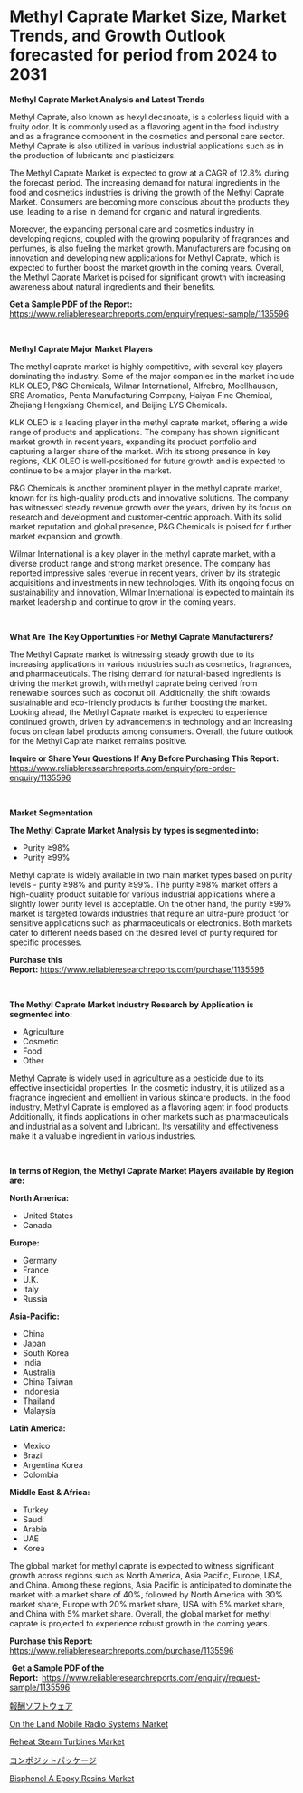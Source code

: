 <p><h1>Methyl Caprate Market Size, Market Trends, and Growth Outlook forecasted for period from 2024 to 2031</h1></p><p><strong>Methyl Caprate Market Analysis and Latest Trends</strong></p>
<p><p>Methyl Caprate, also known as hexyl decanoate, is a colorless liquid with a fruity odor. It is commonly used as a flavoring agent in the food industry and as a fragrance component in the cosmetics and personal care sector. Methyl Caprate is also utilized in various industrial applications such as in the production of lubricants and plasticizers.</p><p>The Methyl Caprate Market is expected to grow at a CAGR of 12.8% during the forecast period. The increasing demand for natural ingredients in the food and cosmetics industries is driving the growth of the Methyl Caprate Market. Consumers are becoming more conscious about the products they use, leading to a rise in demand for organic and natural ingredients.</p><p>Moreover, the expanding personal care and cosmetics industry in developing regions, coupled with the growing popularity of fragrances and perfumes, is also fueling the market growth. Manufacturers are focusing on innovation and developing new applications for Methyl Caprate, which is expected to further boost the market growth in the coming years. Overall, the Methyl Caprate Market is poised for significant growth with increasing awareness about natural ingredients and their benefits.</p></p>
<p><strong>Get a Sample PDF of the Report:&nbsp;</strong> <a href="https://www.reliableresearchreports.com/enquiry/request-sample/1135596">https://www.reliableresearchreports.com/enquiry/request-sample/1135596</a></p>
<p>&nbsp;</p>
<p><strong>Methyl Caprate Major Market Players</strong></p>
<p><p>The methyl caprate market is highly competitive, with several key players dominating the industry. Some of the major companies in the market include KLK OLEO, P&G Chemicals, Wilmar International, Alfrebro, Moellhausen, SRS Aromatics, Penta Manufacturing Company, Haiyan Fine Chemical, Zhejiang Hengxiang Chemical, and Beijing LYS Chemicals.</p><p>KLK OLEO is a leading player in the methyl caprate market, offering a wide range of products and applications. The company has shown significant market growth in recent years, expanding its product portfolio and capturing a larger share of the market. With its strong presence in key regions, KLK OLEO is well-positioned for future growth and is expected to continue to be a major player in the market.</p><p>P&G Chemicals is another prominent player in the methyl caprate market, known for its high-quality products and innovative solutions. The company has witnessed steady revenue growth over the years, driven by its focus on research and development and customer-centric approach. With its solid market reputation and global presence, P&G Chemicals is poised for further market expansion and growth.</p><p>Wilmar International is a key player in the methyl caprate market, with a diverse product range and strong market presence. The company has reported impressive sales revenue in recent years, driven by its strategic acquisitions and investments in new technologies. With its ongoing focus on sustainability and innovation, Wilmar International is expected to maintain its market leadership and continue to grow in the coming years.</p></p>
<p>&nbsp;</p>
<p><strong>What Are The Key Opportunities For Methyl Caprate Manufacturers?</strong></p>
<p><p>The Methyl Caprate market is witnessing steady growth due to its increasing applications in various industries such as cosmetics, fragrances, and pharmaceuticals. The rising demand for natural-based ingredients is driving the market growth, with methyl caprate being derived from renewable sources such as coconut oil. Additionally, the shift towards sustainable and eco-friendly products is further boosting the market. Looking ahead, the Methyl Caprate market is expected to experience continued growth, driven by advancements in technology and an increasing focus on clean label products among consumers. Overall, the future outlook for the Methyl Caprate market remains positive.</p></p>
<p><strong>Inquire or Share Your Questions If Any Before Purchasing This Report:</strong> <a href="https://www.reliableresearchreports.com/enquiry/pre-order-enquiry/1135596">https://www.reliableresearchreports.com/enquiry/pre-order-enquiry/1135596</a></p>
<p>&nbsp;</p>
<p><strong>Market Segmentation</strong></p>
<p><strong>The Methyl Caprate Market Analysis by types is segmented into:</strong></p>
<p><ul><li>Purity ≥98%</li><li>Purity ≥99%</li></ul></p>
<p><p>Methyl caprate is widely available in two main market types based on purity levels - purity ≥98% and purity ≥99%. The purity ≥98% market offers a high-quality product suitable for various industrial applications where a slightly lower purity level is acceptable. On the other hand, the purity ≥99% market is targeted towards industries that require an ultra-pure product for sensitive applications such as pharmaceuticals or electronics. Both markets cater to different needs based on the desired level of purity required for specific processes.</p></p>
<p><strong>Purchase this Report:&nbsp;</strong><a href="https://www.reliableresearchreports.com/purchase/1135596">https://www.reliableresearchreports.com/purchase/1135596</a></p>
<p>&nbsp;</p>
<p><strong>The Methyl Caprate Market Industry Research by Application is segmented into:</strong></p>
<p><ul><li>Agriculture</li><li>Cosmetic</li><li>Food</li><li>Other</li></ul></p>
<p><p>Methyl Caprate is widely used in agriculture as a pesticide due to its effective insecticidal properties. In the cosmetic industry, it is utilized as a fragrance ingredient and emollient in various skincare products. In the food industry, Methyl Caprate is employed as a flavoring agent in food products. Additionally, it finds applications in other markets such as pharmaceuticals and industrial as a solvent and lubricant. Its versatility and effectiveness make it a valuable ingredient in various industries.</p></p>
<p>&nbsp;</p>
<p><strong>In terms of Region, the Methyl Caprate Market Players available by Region are:</strong></p>
<p>
    <p> <strong> North America: </strong>
        <ul>
            <li>United States</li>
            <li>Canada</li>
        </ul>
        </p> 
    <p> <strong> Europe: </strong>
        <ul>
            <li>Germany</li>
            <li>France</li>
            <li>U.K.</li>
            <li>Italy</li>
            <li>Russia</li>
        </ul>
        </p> 
    <p> <strong> Asia-Pacific: </strong>
        <ul>
            <li>China</li>
            <li>Japan</li>
            <li>South Korea</li>
            <li>India</li>
            <li>Australia</li>
            <li>China Taiwan</li>
            <li>Indonesia</li>
            <li>Thailand</li>
            <li>Malaysia</li>
        </ul>
        </p> 
    <p> <strong> Latin America: </strong>
        <ul>
            <li>Mexico</li>
            <li>Brazil</li>
            <li>Argentina Korea</li>
            <li>Colombia</li>
        </ul>
        </p> 
    <p> <strong> Middle East & Africa: </strong>
        <ul>
            <li>Turkey</li>
            <li>Saudi</li>
            <li>Arabia</li>
            <li>UAE</li>
            <li>Korea</li>
        </ul>
    </p>
    </p>
<p><p>The global market for methyl caprate is expected to witness significant growth across regions such as North America, Asia Pacific, Europe, USA, and China. Among these regions, Asia Pacific is anticipated to dominate the market with a market share of 40%, followed by North America with 30% market share, Europe with 20% market share, USA with 5% market share, and China with 5% market share. Overall, the global market for methyl caprate is projected to experience robust growth in the coming years.</p></p>
<p><strong>Purchase this Report: </strong><a href="https://www.reliableresearchreports.com/purchase/1135596">https://www.reliableresearchreports.com/purchase/1135596</a></p>
<p>&nbsp;<strong>Get a Sample PDF of the Report:&nbsp;&nbsp;</strong><a href="https://www.reliableresearchreports.com/enquiry/request-sample/1135596">https://www.reliableresearchreports.com/enquiry/request-sample/1135596</a></p>
<p><strong></strong></p>
<p><p><a href="https://github.com/xtkhtofdt934839/Market-Research-Report-List-1/blob/main/2515747191635.md">報酬ソフトウェア</a></p><p><a href="https://cedar-agate-3da.notion.site/On-the-Land-Mobile-Radio-Systems-Market-Offers-Provide-Insightful-Data-for-the-Time-Period-from-2024-e424470447954bada913638d0e5e617f">On the Land Mobile Radio Systems Market</a></p><p><a href="https://issuu.com/reportprime-2/docs/reheat-steam-turbines-market-size-2030.pptx">Reheat Steam Turbines Market</a></p><p><a href="https://github.com/ddwcuskozol07187/Market-Research-Report-List-1/blob/main/2687061191636.md">コンポジットパッケージ</a></p><p><a href="https://github.com/mancsybtousav/Market-Research-Report-List-1/blob/main/bisphenol-a-epoxy-resins-market.md">Bisphenol A Epoxy Resins Market</a></p></p>